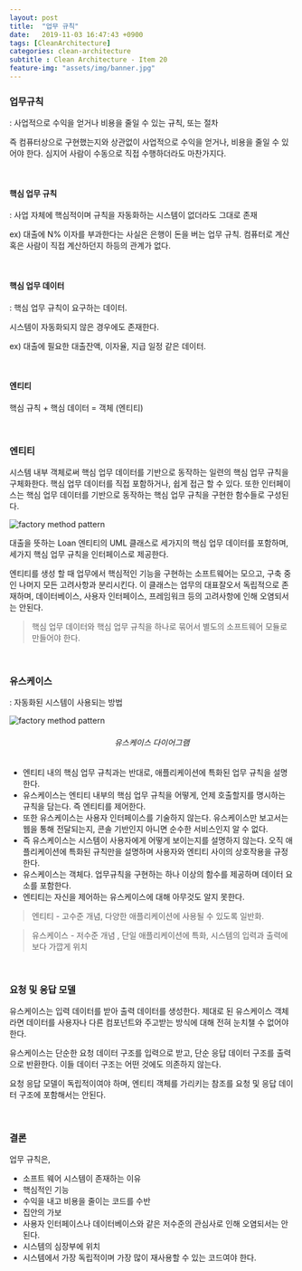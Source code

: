 ```yaml
---
layout: post
title:  "업무 규칙"
date:   2019-11-03 16:47:43 +0900
tags: [CleanArchitecture]
categories: clean-architecture
subtitle : Clean Architecture - Item 20
feature-img: "assets/img/banner.jpg"
---
```


### 업무규칙 

: 사업적으로 수익을 얻거나 비용을 줄일 수 있는 규칙, 또는 절차

즉 컴퓨터상으로 구현했는지와 상관없이 사업적으로 수익을 얻거나, 비용을 줄일 수 있어야 한다. 심지어 사람이 수동으로 직접 수행하더라도 마찬가지다. 

<br>

<!-- more -->

#### 핵심 업무 규칙

: 사업 자체에 핵심적이며 규칙을 자동화하는 시스템이 없더라도 그대로 존재

ex) 대출에 N% 이자를 부과한다는 사실은 은행이 돈을 버는 업무 규칙. 컴퓨터로 계산 혹은 사람이 직접 계산하던지 하등의 관계가 없다.

<br>

#### 핵심 업무 데이터

: 핵심 업무 규칙이 요구하는 데이터. 

시스템이 자동화되지 않은 경우에도 존재한다.

ex) 대출에 필요한 대출잔액, 이자율, 지급 일정 같은 데이터.

<br>

#### 엔티티

핵심 규칙 + 핵심 데이터 = 객체 (엔티티)

<br>

### 엔티티

시스템 내부 객체로써 핵심 업무 데이터를 기반으로 동작하는 일련의 핵심 업무 규칙을 구체화한다. 핵심 업무 데이터를 직접 포함하거나, 쉽게 접근 할 수 있다. 또한 인터페이스는 핵심 업무 데이터를 기반으로 동작하는 핵심 업무 규칙을 구현한 함수들로 구성된다. 

![factory method pattern](/assets/images/post/191103/(16).png)

대출을 뜻하는 Loan 엔티티의 UML 클래스로 세가지의 핵심 업무 데이터를 포함하며, 세가지 핵심 업무 규칙을 인터페이스로 제공한다. 



엔티티를 생성 할 때 업무에서 핵심적인 기능을 구현하는 소프트웨어는 모으고, 구축 중인 나머지 모든 고려사항과 분리시킨다. 이 클래스는 업무의 대표잘오서 독립적으로 존재하며, 데이터베이스, 사용자 인터페이스, 프레임워크 등의 고려사항에 인해 오염되서는 안된다. 



> 핵심 업무 데이터와 핵심 업무 규칙을 하나로 묶어서 별도의 소프트웨어 모듈로 만들어야 한다. 

<br>

### 유스케이스

: 자동화된 시스템이 사용되는 방법

![factory method pattern](/assets/images/post/191103/(17).png)

###### <center>유스케이스 다이어그램</center>

- 엔티티 내의 핵심 업무 규칙과는 반대로, 애플리케이션에 특화된 업무 규칙을 설명한다. 
- 유스케이스는 엔티티 내부의 핵심 업무 규칙을 어떻게, 언제 호출할지를 명시하는 규칙을 담는다. 즉 엔티티를 제어한다.
- 또한 유스케이스는 사용자 인터페이스를 기술하지 않는다. 유스케이스만 보고서는 웹을 통해 전달되는지, 콘솔 기반인지 아니면 순수한 서비스인지 알 수 없다. 
- 즉 유스케이스는 시스템이 사용자에게 어떻게 보이는지를 설명하지 않는다. 오직 애플리케이션에 특화된 규칙만을 설명하며 사용자와 엔티티 사이의 상호작용을 규정한다. 
- 유스케이스는 객체다. 업무규칙을 구현하는 하나 이상의 함수를 제공하며 데이터 요소를 포함한다. 
- 엔티티는 자신을 제어하는 유스케이스에 대해 아무것도 알지 못한다. 

> 엔티티 - 고수준 개념, 다양한 애플리케이션에 사용될 수 있도록 일반화. 

> 유스케이스 - 저수준 개념 , 단일 애플리케이션에 특화, 시스템의 입력과 출력에 보다 가깝게 위치

<br>

### 요청 및 응답 모델

유스케이스는 입력 데이터를 받아 출력 데이터를 생성한다. 제대로 된 유스케이스 객체라면 데이터를 사용자나 다른 컴포넌트와 주고받는 방식에 대해 전혀 눈치챌 수 없어야 한다. 



유스케이스는 단순한 요청 데이터 구조를 입력으로 받고, 단순 응답 데이터 구조를 출력으로 반환한다. 이들 데이터 구조는 어떤 것에도 의존하지 않는다. 



요청 응답 모델이 독립적이여야 하며, 엔티티 객체를 가리키는 참조를 요청 및 응답 데이터 구조에 포함해서는 안된다. 

<br>

### 결론

업무 규칙은, 

- 소프트 웨어 시스템이 존재하는 이유
- 핵심적인 기능
- 수익을 내고 비용을 줄이는 코드를 수반
- 집안의 가보
- 사용자 인터페이스나 데이터베이스와 같은 저수준의 관심사로 인해 오염되서는 안된다.
- 시스템의 심장부에 위치 
- 시스템에서 가장 독립적이며 가장 많이 재사용할 수 있는 코드여야 한다.